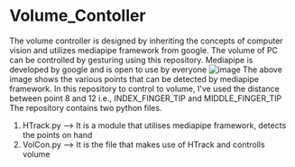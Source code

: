 # Volume_Contoller
The volume controller is designed by inheriting the concepts of computer vision and utilizes mediapipe framework from google.
The volume of PC can be controlled by gesturing using this repository.
Mediapipe is developed by google and is open to use by everyone
![image](https://github.com/SrinadhVura/Volume_Contoller/assets/83588454/754fdb4a-da41-45a1-be47-bd1db1c243cb)
The above image shows the various points that can be detected by mediapipe framework. In this repository to control to volume, I've used the distance between point 8 and 12 i.e., INDEX_FINGER_TIP and MIDDLE_FINGER_TIP
The repository contains two python files.
1. HTrack.py --> It is a module that utilises mediapipe framework, detects the points on hand
2. VolCon.py --> It is the file that makes use of HTrack and controlls volume
